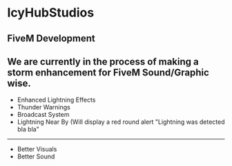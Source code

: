 # IcyHubStudios
FiveM Development 
--
We are currently in the process of making a storm enhancement for FiveM Sound/Graphic wise. 
--
- Enhanced Lightning Effects
- Thunder Warnings
- Broadcast System 
- Lightning Near By (Will display a red round alert "Lightning was detected bla bla"
---------------------------
- Better Visuals
- Better Sound
